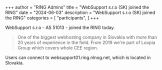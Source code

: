 +++
author = "RING Admins"
title = "WebSupport s.r.o (SK) joined the RING"
date = "2024-06-03"
description = "WebSupport s.r.o (SK) joined the RING"
categories = [
    "participants",
]
+++

WebSupport s.r.o - AS 51013 - joined the RING today.

> One of the biggest webhosting company in Slovakia with more than 20 years of experience in the field. From 2019 we're part of Loopia Group which covers whole CEE region.

Users can connect to websupport01.ring.nlnog.net, which is located in Slovakia.
